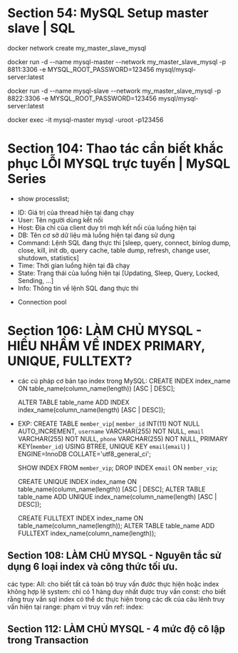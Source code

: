 # Section 54: MySQL Setup master slave | SQL

docker network create my_master_slave_mysql

docker run -d --name mysql-master --network my_master_slave_mysql -p 8811:3306 -e MYSQL_ROOT_PASSWORD=123456 mysql/mysql-server:latest

docker run -d --name mysql-slave --network my_master_slave_mysql -p 8822:3306 -e MYSQL_ROOT_PASSWORD=123456 mysql/mysql-server:latest

docker exec -it mysql-master mysql -uroot -p123456

# Section 104: Thao tác cần biết khắc phục LỖI MYSQL trực tuyến | MySQL Series

- show processlist;

* ID: Giá trị của thread hiện tại đang chạy
* User: Tên người dùng kết nối
* Host: Địa chỉ của client duy trì mqh kết nối của luồng hiện tại
* DB: Tên cơ sở dữ liệu mà luồng hiện tại đang sử dụng
* Command: Lệnh SQL đang thực thi [sleep, query, connect, binlog dump, close, kill, init db, query cache, table dump, refresh, change user, shutdown, statistics]
* Time: Thời gian luồng hiện tại đã chạy
* State: Trạng thái của luồng hiện tại [Updating, Sleep, Query, Locked, Sending, ...]
* Info: Thông tin về lệnh SQL đang thực thi

- Connection pool

# Section 106: LÀM CHỦ MYSQL - HIỂU NHẦM VỀ INDEX PRIMARY, UNIQUE, FULLTEXT?

- các cú pháp cơ bản tạo index trong MySQL:
  CREATE INDEX index_name ON table_name(column_name(length)) [ASC | DESC];

  ALTER TABLE table_name ADD INDEX index_name(column_name(length) [ASC | DESC]);

- EXP:
  CREATE TABLE `member_vip`(
  `member_id` INT(11) NOT NULL AUTO_INCREMENT,
  `username` VARCHAR(255) NOT NULL,
  `email` VARCHAR(255) NOT NULL,
  `phone` VARCHAR(255) NOT NULL,
  PRIMARY KEY(`member_id`) USING BTREE,
  UNIQUE KEY `email`(`email`)
  ) ENGINE=InnoDB COLLATE='utf8_general_ci';

  SHOW INDEX FROM `member_vip`;
  DROP INDEX `email` ON `member_vip`;

  CREATE UNIQUE INDEX index_name ON table_name(column_name(length)) [ASC | DESC];
  ALTER TABLE table_name ADD UNIQUE index_name(column_name(length) [ASC | DESC]);

  CREATE FULLTEXT INDEX index_name ON table_name(column_name(length));
  ALTER TABLE table_name ADD FULLTEXT index_name(column_name(length));

## Section 108: LÀM CHỦ MYSQL - Nguyên tắc sử dụng 6 loại index và công thức tối ưu.

các type:
All: cho biết tất cả toàn bộ truy vấn đước thực hiện hoặc index không hợp lệ
system: chỉ có 1 hàng duy nhất được truy vấn
const: cho biết rằng truy vấn sql index có thể dc thực hiện trong các dk của câu lênh truy vấn hiện tại
range: phạm vi truy vấn
ref:
index:

## Section 112: LÀM CHỦ MYSQL - 4 mức độ cô lập trong Transaction
